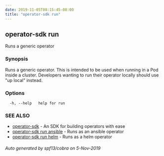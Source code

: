 ```yaml
---
date: 2019-11-05T08:15:45-08:00
title: "operator-sdk run"
---
```

## operator-sdk run

Runs a generic operator

### Synopsis

Runs a generic operator. This is intended to be used when running
in a Pod inside a cluster. Developers wanting to run their operator locally
should use "up local" instead.

### Options

```
  -h, --help   help for run
```

### SEE ALSO

* [operator-sdk](operator-sdk)	 - An SDK for building operators with ease
* [operator-sdk run ansible](operator-sdk_run_ansible)	 - Runs as an ansible operator
* [operator-sdk run helm](operator-sdk_run_helm)	 - Runs as a helm operator

###### Auto generated by spf13/cobra on 5-Nov-2019
